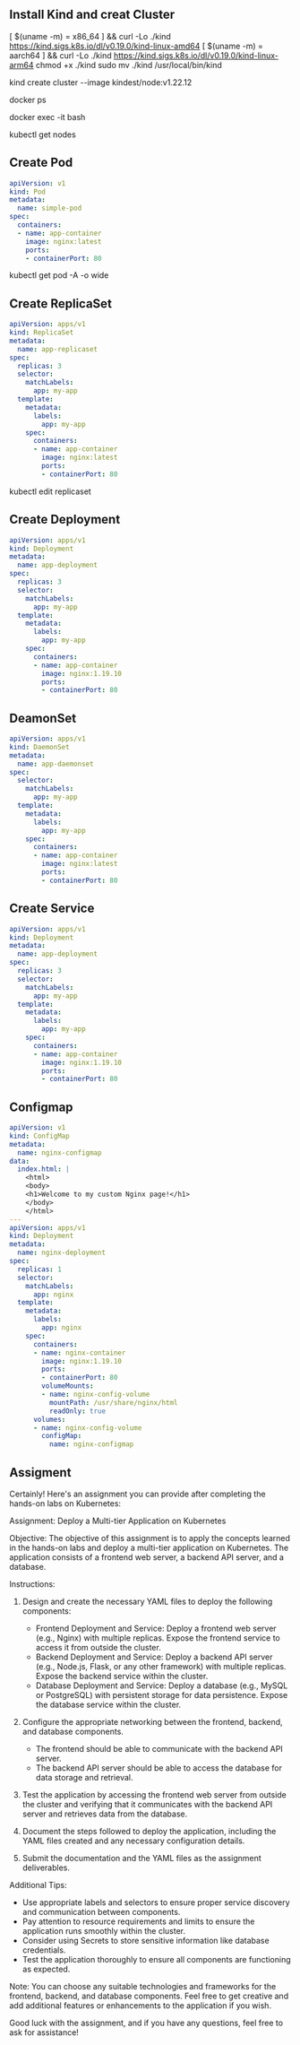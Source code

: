 ## Install Kind and creat Cluster

[ $(uname -m) = x86_64 ] && curl -Lo ./kind https://kind.sigs.k8s.io/dl/v0.19.0/kind-linux-amd64
[ $(uname -m) = aarch64 ] && curl -Lo ./kind https://kind.sigs.k8s.io/dl/v0.19.0/kind-linux-arm64
chmod +x ./kind
sudo mv ./kind /usr/local/bin/kind

kind create cluster --image kindest/node:v1.22.12

docker ps

docker exec -it <kind-container> bash

kubectl get nodes

## Create Pod
```yaml
apiVersion: v1
kind: Pod
metadata:
  name: simple-pod
spec:
  containers:
  - name: app-container
    image: nginx:latest
    ports:
    - containerPort: 80
```
  
kubectl get pod -A -o wide

## Create ReplicaSet
```yaml
apiVersion: apps/v1
kind: ReplicaSet
metadata:
  name: app-replicaset
spec:
  replicas: 3
  selector:
    matchLabels:
      app: my-app
  template:
    metadata:
      labels:
        app: my-app
    spec:
      containers:
      - name: app-container
        image: nginx:latest
        ports:
        - containerPort: 80
```
  
kubectl edit replicaset 

## Create Deployment
  
```yaml
apiVersion: apps/v1
kind: Deployment
metadata:
  name: app-deployment
spec:
  replicas: 3
  selector:
    matchLabels:
      app: my-app
  template:
    metadata:
      labels:
        app: my-app
    spec:
      containers:
      - name: app-container
        image: nginx:1.19.10
        ports:
        - containerPort: 80
```

## DeamonSet

```yaml
apiVersion: apps/v1
kind: DaemonSet
metadata:
  name: app-daemonset
spec:
  selector:
    matchLabels:
      app: my-app
  template:
    metadata:
      labels:
        app: my-app
    spec:
      containers:
      - name: app-container
        image: nginx:latest
        ports:
        - containerPort: 80
```
  
## Create Service
  
```yaml
apiVersion: apps/v1
kind: Deployment
metadata:
  name: app-deployment
spec:
  replicas: 3
  selector:
    matchLabels:
      app: my-app
  template:
    metadata:
      labels:
        app: my-app
    spec:
      containers:
      - name: app-container
        image: nginx:1.19.10
        ports:
        - containerPort: 80
```
## Configmap
  
```yaml
apiVersion: v1
kind: ConfigMap
metadata:
  name: nginx-configmap
data:
  index.html: |
    <html>
    <body>
    <h1>Welcome to my custom Nginx page!</h1>
    </body>
    </html>
---
apiVersion: apps/v1
kind: Deployment
metadata:
  name: nginx-deployment
spec:
  replicas: 1
  selector:
    matchLabels:
      app: nginx
  template:
    metadata:
      labels:
        app: nginx
    spec:
      containers:
      - name: nginx-container
        image: nginx:1.19.10
        ports:
        - containerPort: 80
        volumeMounts:
        - name: nginx-config-volume
          mountPath: /usr/share/nginx/html
          readOnly: true
      volumes:
      - name: nginx-config-volume
        configMap:
          name: nginx-configmap
```
  
## Assigment

Certainly! Here's an assignment you can provide after completing the hands-on labs on Kubernetes:

Assignment: Deploy a Multi-tier Application on Kubernetes

Objective:
The objective of this assignment is to apply the concepts learned in the hands-on labs and deploy a multi-tier application on Kubernetes. The application consists of a frontend web server, a backend API server, and a database.

Instructions:
1. Design and create the necessary YAML files to deploy the following components:
   - Frontend Deployment and Service: Deploy a frontend web server (e.g., Nginx) with multiple replicas. Expose the frontend service to access it from outside the cluster.
   - Backend Deployment and Service: Deploy a backend API server (e.g., Node.js, Flask, or any other framework) with multiple replicas. Expose the backend service within the cluster.
   - Database Deployment and Service: Deploy a database (e.g., MySQL or PostgreSQL) with persistent storage for data persistence. Expose the database service within the cluster.

2. Configure the appropriate networking between the frontend, backend, and database components.
   - The frontend should be able to communicate with the backend API server.
   - The backend API server should be able to access the database for data storage and retrieval.

3. Test the application by accessing the frontend web server from outside the cluster and verifying that it communicates with the backend API server and retrieves data from the database.

4. Document the steps followed to deploy the application, including the YAML files created and any necessary configuration details.

5. Submit the documentation and the YAML files as the assignment deliverables.

Additional Tips:
- Use appropriate labels and selectors to ensure proper service discovery and communication between components.
- Pay attention to resource requirements and limits to ensure the application runs smoothly within the cluster.
- Consider using Secrets to store sensitive information like database credentials.
- Test the application thoroughly to ensure all components are functioning as expected.

Note:
You can choose any suitable technologies and frameworks for the frontend, backend, and database components. Feel free to get creative and add additional features or enhancements to the application if you wish.

Good luck with the assignment, and if you have any questions, feel free to ask for assistance!
